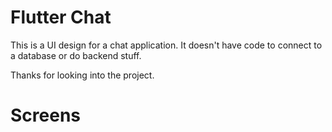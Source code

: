 # Flutter Chat 

This is a UI design for a chat application. It doesn't have code to connect to a database or do backend stuff.

Thanks for looking into the project.

# Screens

